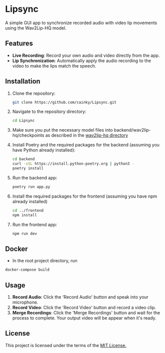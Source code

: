 # Lipsync

A simple GUI app to synchronize recorded audio with video lip movements using the Wav2Lip-HQ model.

## Features

- **Live Recording**: Record your own audio and video directly from the app.
- **Lip Synchronization**: Automatically apply the audio recording to the video to make the lips match the speech.

## Installation

1. Clone the repository:
   ```bash
   git clone https://github.com/cainky/Lipsync.git
   ```

2. Navigate to the repository directory:
   ```bash
   cd Lipsync
   ```

3. Make sure you put the necessary model files into backend/wav2lip-hq/checkpoints as described in the [wav2lip-hq directory](https://github.com/Markfryazino/wav2lip-hq)

4. Install Poetry and the required packages for the backend (assuming you have Python already installed):
   ```bash
   cd backend
   curl -sSL https://install.python-poetry.org | python3 -
   poetry install
   ```
   
5. Run the backend app:
   ```bash
   poetry run app.py
   ```
   
6. Install the required packages for the frontend (assuming you have npm already installed)
   ```bash
   cd ../frontend
   npm install
   ```
7. Run the frontend app:
   ```bash
   npm run dev
   ```

## Docker
- In the root project directory, run
```bash
docker-compose build
```


## Usage

1. **Record Audio**: Click the 'Record Audio' button and speak into your microphone.
2. **Record Video**: Click the 'Record Video' button and record a video clip.
3. **Merge Recordings**: Click the 'Merge Recordings' button and wait for the process to complete. Your output video will be appear when it's ready.

## License

This project is licensed under the terms of the [MIT License.](https://github.com/cainky/Lipsync/blob/main/LICENSE)
